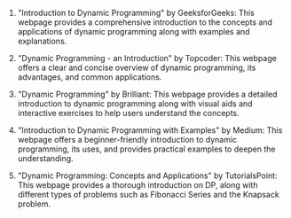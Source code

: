 

1) "Introduction to Dynamic Programming" by GeeksforGeeks: This webpage provides a comprehensive introduction to the concepts and applications of dynamic programming along with examples and explanations. 

2) "Dynamic Programming - an Introduction" by Topcoder: This webpage offers a clear and concise overview of dynamic programming, its advantages, and common applications. 

3) "Dynamic Programming" by Brilliant: This webpage provides a detailed introduction to dynamic programming along with visual aids and interactive exercises to help users understand the concepts. 

4) "Introduction to Dynamic Programming with Examples" by Medium: This webpage offers a beginner-friendly introduction to dynamic programming, its uses, and provides practical examples to deepen the understanding. 

5) "Dynamic Programming: Concepts and Applications" by TutorialsPoint: This webpage provides a thorough introduction on DP, along with different types of problems such as Fibonacci Series and the Knapsack problem.